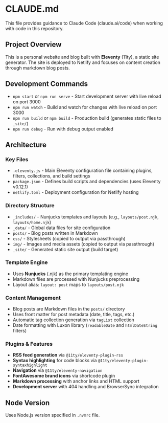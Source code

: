 # CLAUDE.md

This file provides guidance to Claude Code (claude.ai/code) when working with code in this repository.

## Project Overview

This is a personal website and blog built with **Eleventy** (11ty), a static site generator. The site is deployed to Netlify and focuses on content creation through markdown blog posts.

## Development Commands

- `npm start` or `npm run serve` - Start development server with live reload on port 3000
- `npm run watch` - Build and watch for changes with live reload on port 3000
- `npm run build` or `npm build` - Production build (generates static files to `_site/`)
- `npm run debug` - Run with debug output enabled

## Architecture

### Key Files
- `.eleventy.js` - Main Eleventy configuration file containing plugins, filters, collections, and build settings
- `package.json` - Defines build scripts and dependencies (uses Eleventy v0.12.1)
- `netlify.toml` - Deployment configuration for Netlify hosting

### Directory Structure
- `_includes/` - Nunjucks templates and layouts (e.g., `layouts/post.njk`, `layouts/home.njk`)
- `_data/` - Global data files for site configuration
- `posts/` - Blog posts written in Markdown
- `css/` - Stylesheets (copied to output via passthrough)
- `img/` - Images and media assets (copied to output via passthrough)
- `_site/` - Generated static site output (build target)

### Template Engine
- Uses **Nunjucks** (.njk) as the primary templating engine
- Markdown files are processed with Nunjucks preprocessing
- Layout alias: `layout: post` maps to `layouts/post.njk`

### Content Management
- Blog posts are Markdown files in the `posts/` directory
- Uses front matter for post metadata (date, title, tags, etc.)
- Automatic tag collection generation via `tagList` collection
- Date formatting with Luxon library (`readableDate` and `htmlDateString` filters)

### Plugins & Features
- **RSS feed generation** via `@11ty/eleventy-plugin-rss`
- **Syntax highlighting** for code blocks via `@11ty/eleventy-plugin-syntaxhighlight`
- **Navigation** via `@11ty/eleventy-navigation`
- **FontAwesome brand icons** via shortcode plugin
- **Markdown processing** with anchor links and HTML support
- **Development server** with 404 handling and BrowserSync integration

## Node Version
Uses Node.js version specified in `.nvmrc` file.